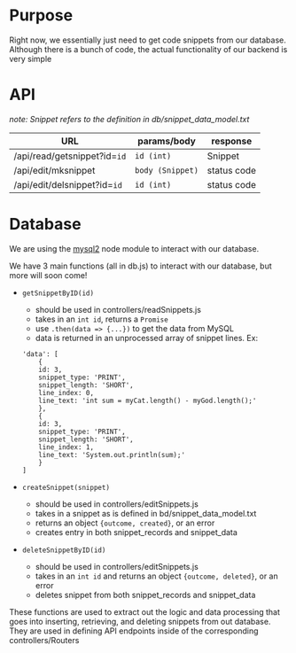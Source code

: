 # Purpose

Right now, we essentially just need to get code snippets from our database. Although there is a bunch of code, the actual functionality of our backend is very simple 


# API 

*note: Snippet refers to the definition in db/snippet_data_model.txt*

| URL | params/body | response | 
|---------------------|------------|------|
|/api/read/getsnippet?id=`id` |`id (int)` | Snippet | 
|/api/edit/mksnippet | `body (Snippet)` | status code | 
|/api/edit/delsnippet?id=`id` | `id (int)` | status code | 





# Database 

We are using the [mysql2](https://www.npmjs.com/package/mysql2#first-query) node module to interact with our database. 

We have 3 main functions (all in db.js) to interact with our database, but more will soon come!

- `getSnippetByID(id) `
    - should be used in controllers/readSnippets.js
    - takes in an `int id`, returns a `Promise`
    - use `.then(data => {...})` to get the data from MySQL
    - data is returned in an unprocessed array of snippet lines. Ex:
    ```
    'data': [
        {
        id: 3,
        snippet_type: 'PRINT',
        snippet_length: 'SHORT',
        line_index: 0,
        line_text: 'int sum = myCat.length() - myGod.length();'
        },
        {
        id: 3,
        snippet_type: 'PRINT',
        snippet_length: 'SHORT',
        line_index: 1,
        line_text: 'System.out.println(sum);'
        }
    ]
    ```
- `createSnippet(snippet)`
    - should be used in controllers/editSnippets.js
    - takes in a snippet as is defined in bd/snippet_data_model.txt
    - returns an object `{outcome, created}`, or an error
    - creates entry in both snippet_records and snippet_data

- `deleteSnippetByID(id)`
    - should be used in controllers/editSnippets.js
    - takes in an `int id` and returns an object `{outcome, deleted}`, or an error
    - deletes snippet from both snippet_records and snippet_data


These functions are used to extract out the logic and data processing that goes into inserting, retrieving, and deleting snippets from out database. They are used in defining API endpoints inside of the corresponding controllers/Routers

